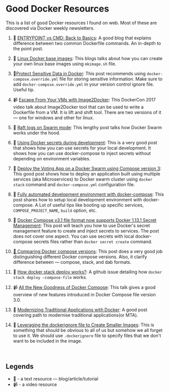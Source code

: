 # Good Docker Resources

This is a list of good Docker resources I found on web. Most of these are discovered via Docker weekly newsletters.

1. ​:memo: [ENTRYPOINT vs CMD: Back to Basics](http://www.johnzaccone.io/entrypoint-vs-cmd-back-to-basics/): A good blog that explains difference between two common Dockerfile commands. An in-depth to the point post. 

2. ​:memo: [Linux Docker base images](https://sreeninet.wordpress.com/2017/05/13/linux-docker-base-images/): This blogs talks about how you can create your own linux base images using `mkimage.sh` file.

3. :memo:[Protect Sensitive Data in Docker](https://davidwalsh.name/docker-compose-override): This post recommends using `docker-compose.override.yml` file for storing sensitive information. Make sure to add `docker-compose.override.yml` in your version control ignore file. Useful tip.

4. ​:video_camera: [Escape From Your VMs with Image2Docker](https://www.youtube.com/watch?v=YVfiK72Il5A&t=2813s): This DockerCon 2017 video talk about Image2Docker tool that can be used to write a Dockerfile from a VM. It is lift and shift tool. There are two versions of it — one for windows and other for linux.

5. ​:memo: [Raft logs on Swarm mode](https://medium.com/lucjuggery/raft-logs-on-swarm-mode-1351eff1e690): This lengthy post talks how Docker Swarm works under the hood. 

6. ​:memo: [Using Docker secrets during development](https://blog.mikesir87.io/2017/05/using-docker-secrets-during-development/): This is a very good post that shows how you can use secrets for your local development. It shows how you can use docker-compose to inject secrets without depending on environment variables.

7. ​:memo: [Deploy the Voting App on a Docker Swarm using Compose version 3](https://medium.com/lucjuggery/deploy-the-voting-apps-stack-on-a-docker-swarm-4390fd5eee4): This good post shows how to deploy an application built using multiple services (aka Microservices) to Docker swarm cluster using `docker stack` command and `docker-compose.yml` configuration file.

8. ​:memo: [Fully automated development environment with docker-compose](https://blog.maqpie.com/2017/02/22/fully-automated-development-environment-with-docker-compose/): This post shares how to setup local development environment with docker-compose. A Lot of useful tips like booting up specific services, `COMPOSE_PROJECT_NAME`, `build` option, etc. 

9. ​:memo: [Docker Compose v3.1 file format now supports Docker 1.13.1 Secret Management](http://collabnix.com/archives/2565): This post will teach you how to use Docker's secret management feature to create and inject secrets to services. The post does not cover one aspect. You can use secrets with local docker-compose secrets files rather than `docker secret create` command.

10. ​[:memo: Comparing Docker compose versions](https://sreeninet.wordpress.com/2017/03/28/comparing-docker-compose-versions/): This post does a very good job distinguishing different Docker compose versions. Also, it clarify difference between — compose, stack, and dab formats. 

11. ​:memo: [How docker stack deploy works?](https://github.com/moby/moby/issues/29676): A github issue detailing how `docker stack deploy —compose-file`  works.

12. ​:video_camera: [All the New Goodness of Docker Compose](https://www.youtube.com/watch?v=VU85e4t-YHY): This talk gives a good overview of new features introduced in Docker Compose file version 3.0.

13. ​:memo: [Modernizing Traditional Applications with Docker](http://www.valcolabs.com/2017/05/07/modernizing-traditional-applications-with-docker/): A good post covering path to modernise traditional applications(or MTA).

14. ​:memo:​ [Leveraging the dockerignore file to Create Smaller Images](https://blog.codeship.com/leveraging-the-dockerignore-file-to-create-smaller-images/): This is something that should be obvious to all of us but somehow we all forget to use it. We should use `.dockerignore` file to specify files that we don't want to be included in the image.

    ​


## Legends

* ​:memo: - a text resource — blog/article/tutorial
* ​:video_camera: - a video resource 
